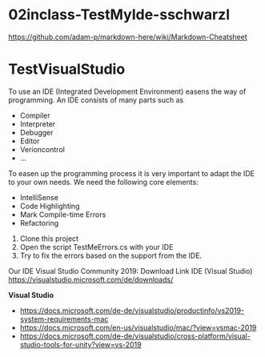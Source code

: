 # 02inclass-TestMyIde-sschwarzl

https://github.com/adam-p/markdown-here/wiki/Markdown-Cheatsheet

# TestVisualStudio

To use an IDE (Integrated Development Environment) easens the way of programming. 
An IDE consists of many parts such as
+ Compiler
+ Interpreter
+ Debugger
+ Editor
+ Verioncontrol
+ ...

To easen up the programming process it is very important to adapt the IDE to your own needs.
We need the following core elements:
+ IntelliSense
+ Code Highlighting
+ Mark Compile-time Errors
+ Refactoring


1) Clone this project
2) Open the script TestMeErrors.cs with your IDE
3) Try to fix the errors based on the support from the IDE.

Our IDE Visual Studio Community 2019: 
Download Link IDE (Visual Studio) https://visualstudio.microsoft.com/de/downloads/

**Visual Studio**
+ https://docs.microsoft.com/de-de/visualstudio/productinfo/vs2019-system-requirements-mac
+ https://docs.microsoft.com/en-us/visualstudio/mac/?view=vsmac-2019
+ https://docs.microsoft.com/de-de/visualstudio/cross-platform/visual-studio-tools-for-unity?view=vs-2019
